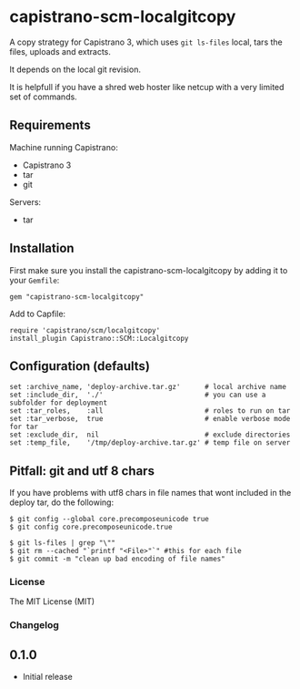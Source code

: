 # capistrano-scm-localgitcopy

A copy strategy for Capistrano 3, which uses `git ls-files` local, tars the files, uploads and extracts.

It depends on the local git revision.

It is helpfull if you have a shred web hoster like netcup with a very limited set of commands.

## Requirements
Machine running Capistrano:

- Capistrano 3
- tar
- git

Servers:

- tar

## Installation
First make sure you install the capistrano-scm-localgitcopy by adding it to your `Gemfile`:

    gem "capistrano-scm-localgitcopy"

Add to Capfile:

    require 'capistrano/scm/localgitcopy'
    install_plugin Capistrano::SCM::Localgitcopy

## Configuration (defaults)
```
set :archive_name, 'deploy-archive.tar.gz'      # local archive name
set :include_dir,  './'                         # you can use a subfolder for deployment
set :tar_roles,    :all                         # roles to run on tar
set :tar_verbose,  true                         # enable verbose mode for tar
set :exclude_dir,  nil                          # exclude directories
set :temp_file,    '/tmp/deploy-archive.tar.gz' # temp file on server
```

## Pitfall: git and utf 8 chars
If you have problems with utf8 chars in file names that wont included in the deploy tar, do the following:

```
$ git config --global core.precomposeunicode true
$ git config core.precomposeunicode.true

$ git ls-files | grep "\""
$ git rm --cached "`printf "<File>"`" #this for each file
$ git commit -m "clean up bad encoding of file names"

```

### License
The MIT License (MIT)

### Changelog

0.1.0
-----

- Initial release
